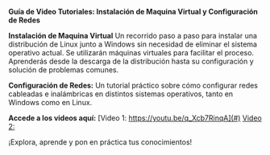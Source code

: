**Guía de Video Tutoriales: Instalación de Maquina Virtual y Configuración de Redes**

**Instalación de Maquina Virtual** Un recorrido paso a paso para instalar una distribución de Linux junto a Windows sin necesidad de eliminar el sistema operativo actual. Se utilizarán máquinas virtuales para facilitar el proceso. Aprenderás desde la descarga de la distribución hasta su configuración y solución de problemas comunes.

**Configuración de Redes:** Un tutorial práctico sobre cómo configurar redes cableadas e inalámbricas en distintos sistemas operativos, tanto en Windows como en Linux.

**Accede a los videos aquí:**
[Video 1: https://youtu.be/q_Xcb7RinqA](#)
[Video 2: ](#)

¡Explora, aprende y pon en práctica tus conocimientos!
